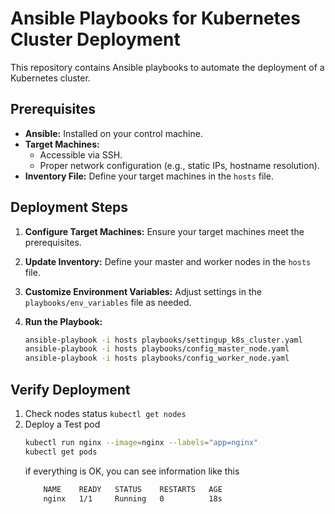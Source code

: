 # Ansible Playbooks for Kubernetes Cluster Deployment

This repository contains Ansible playbooks to automate the deployment of a Kubernetes cluster.

## Prerequisites

* **Ansible:** Installed on your control machine. 
* **Target Machines:** 
    * Accessible via SSH.
    * Proper network configuration (e.g., static IPs, hostname resolution).
* **Inventory File:** Define your target machines in the `hosts` file.

## Deployment Steps

1. **Configure Target Machines:** Ensure your target machines meet the prerequisites.
2. **Update Inventory:** Define your master and worker nodes in the `hosts` file.
3. **Customize Environment Variables:**  Adjust settings in the `playbooks/env_variables` file as needed.
4. **Run the Playbook:** 

    ```bash
    ansible-playbook -i hosts playbooks/settingup_k8s_cluster.yaml
    ansible-playbook -i hosts playbooks/config_master_node.yaml
    ansible-playbook -i hosts playbooks/config_worker_node.yaml
    ```

## Verify Deployment
1. Check nodes status `kubectl get nodes`
2. Deploy a Test pod 
    ```bash
    kubectl run nginx --image=nginx --labels="app=nginx"
    kubectl get pods 
    ```
    if everything is OK, you can see information like this 
    ```bash
        NAME    READY   STATUS    RESTARTS   AGE
        nginx   1/1     Running   0          18s
    ```

